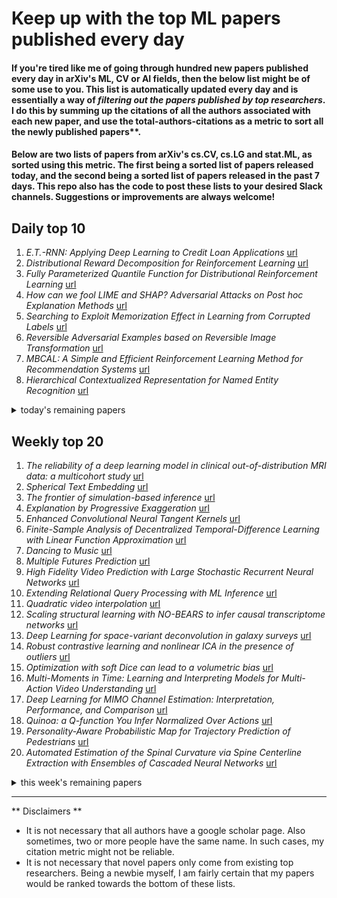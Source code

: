 # Keep up with the top ML papers published every day

#### If you're tired like me of going through hundred new papers published every day in arXiv's ML, CV or AI fields, then the below list might be of some use to you. This list is automatically updated every day and is essentially a way of *filtering out the papers published by top researchers*. I do this by summing up the citations of all the authors associated with each new paper, and use the total-authors-citations as a metric to sort all the newly published papers**. 

#### Below are two lists of papers from arXiv's cs.CV, cs.LG and stat.ML, as sorted using this metric. The first being a sorted list of papers released today, and the second being a sorted list of papers released in the past 7 days. This repo also has the code to post these lists to your desired Slack channels. Suggestions or improvements are always welcome!

## Daily top 10
1. *E.T.-RNN: Applying Deep Learning to Credit Loan Applications* [url](http://arxiv.org/abs/1911.02496v1)
2. *Distributional Reward Decomposition for Reinforcement Learning* [url](http://arxiv.org/abs/1911.02166v1)
3. *Fully Parameterized Quantile Function for Distributional Reinforcement Learning* [url](http://arxiv.org/abs/1911.02140v1)
4. *How can we fool LIME and SHAP? Adversarial Attacks on Post hoc Explanation Methods* [url](http://arxiv.org/abs/1911.02508v1)
5. *Searching to Exploit Memorization Effect in Learning from Corrupted Labels* [url](http://arxiv.org/abs/1911.02377v1)
6. *Reversible Adversarial Examples based on Reversible Image Transformation* [url](http://arxiv.org/abs/1911.02360v1)
7. *MBCAL: A Simple and Efficient Reinforcement Learning Method for Recommendation Systems* [url](http://arxiv.org/abs/1911.02248v1)
8. *Hierarchical Contextualized Representation for Named Entity Recognition* [url](http://arxiv.org/abs/1911.02257v1)
<details><summary>today's remaining papers</summary>
  <ol start=11>
  </ol>
</details>

## Weekly top 20
1. *The reliability of a deep learning model in clinical out-of-distribution MRI data: a multicohort study* [url](http://arxiv.org/abs/1911.00515v1)
2. *Spherical Text Embedding* [url](http://arxiv.org/abs/1911.01196v1)
3. *The frontier of simulation-based inference* [url](http://arxiv.org/abs/1911.01429v1)
4. *Explanation by Progressive Exaggeration* [url](http://arxiv.org/abs/1911.00483v1)
5. *Enhanced Convolutional Neural Tangent Kernels* [url](http://arxiv.org/abs/1911.00809v1)
6. *Finite-Sample Analysis of Decentralized Temporal-Difference Learning with Linear Function Approximation* [url](http://arxiv.org/abs/1911.00934v1)
7. *Dancing to Music* [url](http://arxiv.org/abs/1911.02001v1)
8. *Multiple Futures Prediction* [url](http://arxiv.org/abs/1911.00997v1)
9. *High Fidelity Video Prediction with Large Stochastic Recurrent Neural Networks* [url](http://arxiv.org/abs/1911.01655v1)
10. *Extending Relational Query Processing with ML Inference* [url](http://arxiv.org/abs/1911.00231v1)
11. *Quadratic video interpolation* [url](http://arxiv.org/abs/1911.00627v1)
12. *Scaling structural learning with NO-BEARS to infer causal transcriptome networks* [url](http://arxiv.org/abs/1911.00081v1)
13. *Deep Learning for space-variant deconvolution in galaxy surveys* [url](http://arxiv.org/abs/1911.00443v1)
14. *Robust contrastive learning and nonlinear ICA in the presence of outliers* [url](http://arxiv.org/abs/1911.00265v1)
15. *Optimization with soft Dice can lead to a volumetric bias* [url](http://arxiv.org/abs/1911.02278v1)
16. *Multi-Moments in Time: Learning and Interpreting Models for Multi-Action Video Understanding* [url](http://arxiv.org/abs/1911.00232v1)
17. *Deep Learning for MIMO Channel Estimation: Interpretation, Performance, and Comparison* [url](http://arxiv.org/abs/1911.01918v1)
18. *Quinoa: a Q-function You Infer Normalized Over Actions* [url](http://arxiv.org/abs/1911.01831v1)
19. *Personality-Aware Probabilistic Map for Trajectory Prediction of Pedestrians* [url](http://arxiv.org/abs/1911.00193v1)
20. *Automated Estimation of the Spinal Curvature via Spine Centerline Extraction with Ensembles of Cascaded Neural Networks* [url](http://arxiv.org/abs/1911.01126v1)
<details><summary>this week's remaining papers</summary>
  <ol start=21>
    <li><i>Predicting the properties of black holes merger remnants with Deep Neural Networks</i> <a href="http://arxiv.org/abs/1911.01496v1">url</a></li>
    <li><i>Human eye inspired log-polar pre-processing for neural networks</i> <a href="http://arxiv.org/abs/1911.01141v1">url</a></li>
    <li><i>Out of distribution detection for intra-operative functional imaging</i> <a href="http://arxiv.org/abs/1911.01877v1">url</a></li>
    <li><i>GraphAIR: Graph Representation Learning with Neighborhood Aggregation and Interaction</i> <a href="http://arxiv.org/abs/1911.01731v1">url</a></li>
    <li><i>MLPerf Inference Benchmark</i> <a href="http://arxiv.org/abs/1911.02549v1">url</a></li>
    <li><i>Rolling-Shutter Modelling for Direct Visual-Inertial Odometry</i> <a href="http://arxiv.org/abs/1911.01015v1">url</a></li>
    <li><i>Sentence-Level BERT and Multi-Task Learning of Age and Gender in Social Media</i> <a href="http://arxiv.org/abs/1911.00637v1">url</a></li>
    <li><i>Apprenticeship Learning via Frank-Wolfe</i> <a href="http://arxiv.org/abs/1911.01679v1">url</a></li>
    <li><i>Optimizing the Dice Score and Jaccard Index for Medical Image Segmentation: Theory & Practice</i> <a href="http://arxiv.org/abs/1911.01685v1">url</a></li>
    <li><i>Cross-Scale Residual Network for Multiple Tasks:Image Super-resolution, Denoising, and Deblocking</i> <a href="http://arxiv.org/abs/1911.01257v1">url</a></li>
    <li><i>Temporal Action Localization using Long Short-Term Dependency</i> <a href="http://arxiv.org/abs/1911.01060v1">url</a></li>
    <li><i>Comb Convolution for Efficient Convolutional Architecture</i> <a href="http://arxiv.org/abs/1911.00387v1">url</a></li>
    <li><i>Detection of vertebral fractures in CT using 3D Convolutional Neural Networks</i> <a href="http://arxiv.org/abs/1911.01816v1">url</a></li>
    <li><i>A Unified Stochastic Gradient Approach to Designing Bayesian-Optimal Experiments</i> <a href="http://arxiv.org/abs/1911.00294v1">url</a></li>
    <li><i>Scalable Variational Gaussian Processes for Crowdsourcing: Glitch Detection in LIGO</i> <a href="http://arxiv.org/abs/1911.01915v1">url</a></li>
    <li><i>Computational Separations between Sampling and Optimization</i> <a href="http://arxiv.org/abs/1911.02074v1">url</a></li>
    <li><i>E.T.-RNN: Applying Deep Learning to Credit Loan Applications</i> <a href="http://arxiv.org/abs/1911.02496v1">url</a></li>
    <li><i>Decentralized Distributed PPO: Solving PointGoal Navigation</i> <a href="http://arxiv.org/abs/1911.00357v1">url</a></li>
    <li><i>AIM 2019 Challenge on Constrained Super-Resolution: Methods and Results</i> <a href="http://arxiv.org/abs/1911.01249v1">url</a></li>
    <li><i>Context-Aware Local Differential Privacy</i> <a href="http://arxiv.org/abs/1911.00038v1">url</a></li>
    <li><i>A Divergence Minimization Perspective on Imitation Learning Methods</i> <a href="http://arxiv.org/abs/1911.02256v1">url</a></li>
    <li><i>Learning Hawkes Processes from a Handful of Events</i> <a href="http://arxiv.org/abs/1911.00292v1">url</a></li>
    <li><i>Low-Rank HOCA: Efficient High-Order Cross-Modal Attention for Video Captioning</i> <a href="http://arxiv.org/abs/1911.00212v1">url</a></li>
    <li><i>Automatic Prostate Zonal Segmentation Using Fully Convolutional Network with Feature Pyramid Attention</i> <a href="http://arxiv.org/abs/1911.00127v1">url</a></li>
    <li><i>AIM 2019 Challenge on Image Demoireing: Dataset and Study</i> <a href="http://arxiv.org/abs/1911.02498v1">url</a></li>
    <li><i>A Framework to Explore Workload-Specific Performance and Lifetime Trade-offs in Neuromorphic Computing</i> <a href="http://arxiv.org/abs/1911.00548v1">url</a></li>
    <li><i>A comparison of end-to-end models for long-form speech recognition</i> <a href="http://arxiv.org/abs/1911.02242v1">url</a></li>
    <li><i>Fully Parameterized Quantile Function for Distributional Reinforcement Learning</i> <a href="http://arxiv.org/abs/1911.02140v1">url</a></li>
    <li><i>Distributional Reward Decomposition for Reinforcement Learning</i> <a href="http://arxiv.org/abs/1911.02166v1">url</a></li>
    <li><i>Visualization of Multi-Objective Switched Reluctance Machine Optimization at Multiple Operating Conditions with t-SNE</i> <a href="http://arxiv.org/abs/1911.01024v1">url</a></li>
    <li><i>A General Early-Stopping Module for Crowdsourced Ranking</i> <a href="http://arxiv.org/abs/1911.01042v1">url</a></li>
    <li><i>RankML: a Meta Learning-Based Approach for Pre-Ranking Machine Learning Pipelines</i> <a href="http://arxiv.org/abs/1911.00108v1">url</a></li>
    <li><i>DeepLine: AutoML Tool for Pipelines Generation using Deep Reinforcement Learning and Hierarchical Actions Filtering</i> <a href="http://arxiv.org/abs/1911.00061v1">url</a></li>
    <li><i>An End-to-End Deep RL Framework for Task Arrangement in Crowdsourcing Platforms</i> <a href="http://arxiv.org/abs/1911.01030v1">url</a></li>
    <li><i>Secure Federated Submodel Learning</i> <a href="http://arxiv.org/abs/1911.02254v1">url</a></li>
    <li><i>Multi-marginal Wasserstein GAN</i> <a href="http://arxiv.org/abs/1911.00888v1">url</a></li>
    <li><i>Minimal Solvers for Rectifying from Radially-Distorted Conjugate Translations</i> <a href="http://arxiv.org/abs/1911.01507v1">url</a></li>
    <li><i>Automated Inline Analysis of Myocardial Perfusion MRI with Deep Learning</i> <a href="http://arxiv.org/abs/1911.00625v1">url</a></li>
    <li><i>The Speed Submission to DIHARD II: Contributions & Lessons Learned</i> <a href="http://arxiv.org/abs/1911.02388v1">url</a></li>
    <li><i>CANet: Cross-disease Attention Network for Joint Diabetic Retinopathy and Diabetic Macular Edema Grading</i> <a href="http://arxiv.org/abs/1911.01376v1">url</a></li>
    <li><i>Single-Shot Panoptic Segmentation</i> <a href="http://arxiv.org/abs/1911.00764v1">url</a></li>
    <li><i>Robust Federated Learning with Noisy Communication</i> <a href="http://arxiv.org/abs/1911.00251v1">url</a></li>
    <li><i>A Simple and Efficient Method to Compute a Single Linkage Dendrogram</i> <a href="http://arxiv.org/abs/1911.00223v1">url</a></li>
    <li><i>Deep Heterogeneous Hashing for Face Video Retrieval</i> <a href="http://arxiv.org/abs/1911.01048v1">url</a></li>
    <li><i>FCSR-GAN: Joint Face Completion and Super-resolution via Multi-task Learning</i> <a href="http://arxiv.org/abs/1911.01045v1">url</a></li>
    <li><i>A Crowdsourcing Framework for On-Device Federated Learning</i> <a href="http://arxiv.org/abs/1911.01046v1">url</a></li>
    <li><i>On Compositionality in Neural Machine Translation</i> <a href="http://arxiv.org/abs/1911.01497v1">url</a></li>
    <li><i>On Distributed Quantization for Classification</i> <a href="http://arxiv.org/abs/1911.00216v1">url</a></li>
    <li><i>New Potential-Based Bounds for Prediction with Expert Advice</i> <a href="http://arxiv.org/abs/1911.01641v1">url</a></li>
    <li><i>Attributed Sequence Embedding</i> <a href="http://arxiv.org/abs/1911.00949v1">url</a></li>
    <li><i>Leveraging Pretrained Image Classifiers for Language-Based Segmentation</i> <a href="http://arxiv.org/abs/1911.00830v1">url</a></li>
    <li><i>Deep learning assessment of breast terminal duct lobular unit involution: towards automated prediction of breast cancer risk</i> <a href="http://arxiv.org/abs/1911.00036v1">url</a></li>
    <li><i>ROI Pooled Correlation Filters for Visual Tracking</i> <a href="http://arxiv.org/abs/1911.01668v1">url</a></li>
    <li><i>Federated Adversarial Domain Adaptation</i> <a href="http://arxiv.org/abs/1911.02054v1">url</a></li>
    <li><i>Detecting and Tracking Small Moving Objects in Wide Area Motion Imagery (WAMI) Using Convolutional Neural Networks (CNNs)</i> <a href="http://arxiv.org/abs/1911.01727v1">url</a></li>
    <li><i>A Streaming Analytics Language for Processing Cyber Data</i> <a href="http://arxiv.org/abs/1911.00815v1">url</a></li>
    <li><i>OpenML-Python: an extensible Python API for OpenML</i> <a href="http://arxiv.org/abs/1911.02490v1">url</a></li>
    <li><i>Spatial Sparse subspace clustering for Compressive Spectral imaging</i> <a href="http://arxiv.org/abs/1911.01671v1">url</a></li>
    <li><i>Learning to Fix Build Errors with Graph2Diff Neural Networks</i> <a href="http://arxiv.org/abs/1911.01205v1">url</a></li>
    <li><i>Unsupervised Multi-Document Opinion Summarization as Copycat-Review Generation</i> <a href="http://arxiv.org/abs/1911.02247v1">url</a></li>
    <li><i>The gradient complexity of linear regression</i> <a href="http://arxiv.org/abs/1911.02212v1">url</a></li>
    <li><i>Interpretable Self-Attention Temporal Reasoning for Driving Behavior Understanding</i> <a href="http://arxiv.org/abs/1911.02172v1">url</a></li>
    <li><i>Hierarchical Mixtures of Generators for Adversarial Learning</i> <a href="http://arxiv.org/abs/1911.02069v1">url</a></li>
    <li><i>Improved Detection of Adversarial Attacks via Penetration Distortion Maximization</i> <a href="http://arxiv.org/abs/1911.00870v1">url</a></li>
    <li><i>Integrated Clustering and Anomaly Detection (INCAD) for Streaming Data (Revised)</i> <a href="http://arxiv.org/abs/1911.00184v1">url</a></li>
    <li><i>Seq2Emo for Multi-label Emotion Classification Based on Latent Variable Chains Transformation</i> <a href="http://arxiv.org/abs/1911.02147v1">url</a></li>
    <li><i>Single-Frame Super-Resolution of Solar Magnetograms: Investigating Physics-Based Metrics \& Losses</i> <a href="http://arxiv.org/abs/1911.01490v1">url</a></li>
    <li><i>Probabilistic Super-Resolution of Solar Magnetograms: Generating Many Explanations and Measuring Uncertainties</i> <a href="http://arxiv.org/abs/1911.01486v1">url</a></li>
    <li><i>A Study of Data Pre-processing Techniques for Imbalanced Biomedical Data Classification</i> <a href="http://arxiv.org/abs/1911.00996v1">url</a></li>
    <li><i>Memory Requirement Reduction of Deep Neural Networks Using Low-bit Quantization of Parameters</i> <a href="http://arxiv.org/abs/1911.00527v1">url</a></li>
    <li><i>Information-Theoretic Generalization Bounds for SGLD via Data-Dependent Estimates</i> <a href="http://arxiv.org/abs/1911.02151v1">url</a></li>
    <li><i>On Modelling Label Uncertainty in Deep Neural Networks: Automatic Estimation of Intra-observer Variability in 2D Echocardiography Quality Assessment</i> <a href="http://arxiv.org/abs/1911.00674v1">url</a></li>
    <li><i>Performance Analysis on Federated Learning with Differential Privacy</i> <a href="http://arxiv.org/abs/1911.00222v1">url</a></li>
    <li><i>Security of Facial Forensics Models Against Adversarial Attacks</i> <a href="http://arxiv.org/abs/1911.00660v1">url</a></li>
    <li><i>A Method for Identifying Origin of Digital Images Using a Convolution Neural Network</i> <a href="http://arxiv.org/abs/1911.00655v1">url</a></li>
    <li><i>CCNet: Extracting High Quality Monolingual Datasets from Web Crawl Data</i> <a href="http://arxiv.org/abs/1911.00359v1">url</a></li>
    <li><i>Machine Learning meets Number Theory: The Data Science of Birch-Swinnerton-Dyer</i> <a href="http://arxiv.org/abs/1911.02008v1">url</a></li>
    <li><i>Boosting Object Recognition in Point Clouds by Saliency Detection</i> <a href="http://arxiv.org/abs/1911.02286v1">url</a></li>
    <li><i>Dual-domain Cascade of U-nets for Multi-channel Magnetic Resonance Image Reconstruction</i> <a href="http://arxiv.org/abs/1911.01458v1">url</a></li>
    <li><i>Variational Autoencoders for Generative Modelling of Water Cherenkov Detectors</i> <a href="http://arxiv.org/abs/1911.02369v1">url</a></li>
    <li><i>Regularized Adversarial Sampling and Deep Time-aware Attention for Click-Through Rate Prediction</i> <a href="http://arxiv.org/abs/1911.00886v1">url</a></li>
    <li><i>Energy Efficient Federated Learning Over Wireless Communication Networks</i> <a href="http://arxiv.org/abs/1911.02417v1">url</a></li>
    <li><i>One Network to Segment Them All: A General, Lightweight System for Accurate 3D Medical Image Segmentation</i> <a href="http://arxiv.org/abs/1911.01764v1">url</a></li>
    <li><i>Device-Circuit-Architecture Co-Exploration for Computing-in-Memory Neural Accelerators</i> <a href="http://arxiv.org/abs/1911.00139v1">url</a></li>
    <li><i>Autonomous Vehicles Meet the Physical World: RSS, Variability, Uncertainty, and Proving Safety (Expanded Version)</i> <a href="http://arxiv.org/abs/1911.01207v1">url</a></li>
    <li><i>Device Scheduling with Fast Convergence for Wireless Federated Learning</i> <a href="http://arxiv.org/abs/1911.00856v1">url</a></li>
    <li><i>A Deep Reinforcement Learning based Approach to Learning Transferable Proof Guidance Strategies</i> <a href="http://arxiv.org/abs/1911.02065v1">url</a></li>
    <li><i>Using image-extracted features to determine heart rate and blink duration for driver sleepiness detection</i> <a href="http://arxiv.org/abs/1911.01333v1">url</a></li>
    <li><i>Learning-based Real-time Detection of Intrinsic Reflectional Symmetry</i> <a href="http://arxiv.org/abs/1911.00189v1">url</a></li>
    <li><i>Beta DVBF: Learning State-Space Models for Control from High Dimensional Observations</i> <a href="http://arxiv.org/abs/1911.00756v1">url</a></li>
    <li><i>Disentangling Human Dynamics for Pedestrian Locomotion Forecasting with Noisy Supervision</i> <a href="http://arxiv.org/abs/1911.01138v1">url</a></li>
    <li><i>Long-distance Detection of Bioacoustic Events with Per-channel Energy Normalization</i> <a href="http://arxiv.org/abs/1911.00417v1">url</a></li>
    <li><i>Predicting Weather Uncertainty with Deep Convnets</i> <a href="http://arxiv.org/abs/1911.00630v1">url</a></li>
    <li><i>Conditional Mutual Information Neural Estimator</i> <a href="http://arxiv.org/abs/1911.02277v1">url</a></li>
    <li><i>Enhancing VAEs for Collaborative Filtering: Flexible Priors & Gating Mechanisms</i> <a href="http://arxiv.org/abs/1911.00936v1">url</a></li>
    <li><i>Adversarial dictionary learning for a robust analysis and modelling of spontaneous neuronal activity</i> <a href="http://arxiv.org/abs/1911.01721v1">url</a></li>
    <li><i>Thompson Sampling for Contextual Bandit Problems with Auxiliary Safety Constraints</i> <a href="http://arxiv.org/abs/1911.00638v1">url</a></li>
    <li><i>The Naked Sun: Malicious Cooperation Between Benign-Looking Processes</i> <a href="http://arxiv.org/abs/1911.02423v1">url</a></li>
    <li><i>SCL: Towards Accurate Domain Adaptive Object Detection via Gradient Detach Based Stacked Complementary Losses</i> <a href="http://arxiv.org/abs/1911.02559v1">url</a></li>
    <li><i>Voice Biometrics Security: Extrapolating False Alarm Rate via Hierarchical Bayesian Modeling of Speaker Verification Scores</i> <a href="http://arxiv.org/abs/1911.01182v1">url</a></li>
    <li><i>Joint Ranking SVM and Binary Relevance with Robust Low-Rank Learning for Multi-Label Classification</i> <a href="http://arxiv.org/abs/1911.01658v1">url</a></li>
    <li><i>Semi-Supervised Medical Image Segmentation via Learning Consistency under Transformations</i> <a href="http://arxiv.org/abs/1911.01218v1">url</a></li>
    <li><i>Satellite Pose Estimation Challenge: Dataset, Competition Design and Results</i> <a href="http://arxiv.org/abs/1911.02050v1">url</a></li>
    <li><i>Gradient-based Adaptive Markov Chain Monte Carlo</i> <a href="http://arxiv.org/abs/1911.01373v1">url</a></li>
    <li><i>Ordering Matters: Word Ordering Aware Unsupervised NMT</i> <a href="http://arxiv.org/abs/1911.01212v1">url</a></li>
    <li><i>Bias-aware model selection for machine learning of doubly robust functionals</i> <a href="http://arxiv.org/abs/1911.02029v1">url</a></li>
    <li><i>Integrating Markov processes with structural causal modeling enables counterfactual inference in complex systems</i> <a href="http://arxiv.org/abs/1911.02175v1">url</a></li>
    <li><i>Preventing Gradient Attenuation in Lipschitz Constrained Convolutional Networks</i> <a href="http://arxiv.org/abs/1911.00937v1">url</a></li>
    <li><i>Optimistic Optimization for Statistical Model Checking with Regret Bounds</i> <a href="http://arxiv.org/abs/1911.01537v1">url</a></li>
    <li><i>Adversarial Music: Real World Audio Adversary Against Wake-word Detection System</i> <a href="http://arxiv.org/abs/1911.00126v1">url</a></li>
    <li><i>DialoGPT: Large-Scale Generative Pre-training for Conversational Response Generation</i> <a href="http://arxiv.org/abs/1911.00536v1">url</a></li>
    <li><i>Data-driven Evolutions of Critical Points</i> <a href="http://arxiv.org/abs/1911.00298v1">url</a></li>
    <li><i>Adaptive Precision Training: Quantify Back Propagation in Neural Networks with Fixed-point Numbers</i> <a href="http://arxiv.org/abs/1911.00361v1">url</a></li>
    <li><i>GAN-enhanced Conditional Echocardiogram Generation</i> <a href="http://arxiv.org/abs/1911.02121v1">url</a></li>
    <li><i>Ensembles of Locally Independent Prediction Models</i> <a href="http://arxiv.org/abs/1911.01291v1">url</a></li>
    <li><i>Don't Blame the ELBO! A Linear VAE Perspective on Posterior Collapse</i> <a href="http://arxiv.org/abs/1911.02469v1">url</a></li>
    <li><i>Memory Augmented Recursive Neural Networks</i> <a href="http://arxiv.org/abs/1911.01545v1">url</a></li>
    <li><i>Uninformed Students: Student-Teacher Anomaly Detection with Discriminative Latent Embeddings</i> <a href="http://arxiv.org/abs/1911.02357v1">url</a></li>
    <li><i>Laplacian Smoothing Stochastic Gradient Markov Chain Monte Carlo</i> <a href="http://arxiv.org/abs/1911.00782v1">url</a></li>
    <li><i>Machine Learning using the Variational Predictive Information Bottleneck with a Validation Set</i> <a href="http://arxiv.org/abs/1911.02210v1">url</a></li>
    <li><i>Towards Large yet Imperceptible Adversarial Image Perturbations with Perceptual Color Distance</i> <a href="http://arxiv.org/abs/1911.02466v1">url</a></li>
    <li><i>Computationally efficient versions of conformal predictive distributions</i> <a href="http://arxiv.org/abs/1911.00941v1">url</a></li>
    <li><i>Learning-based estimation of dielectric properties and tissue density in head model for personalized radio-frequency dosimetry</i> <a href="http://arxiv.org/abs/1911.01220v1">url</a></li>
    <li><i>Finding Strength in Weakness: Learning to Separate Sounds with Weak Supervision</i> <a href="http://arxiv.org/abs/1911.02182v1">url</a></li>
    <li><i>VoteNet+ : An Improved Deep Learning Label Fusion Method for Multi-atlas Segmentation</i> <a href="http://arxiv.org/abs/1911.00582v1">url</a></li>
    <li><i>Chirality Nets for Human Pose Regression</i> <a href="http://arxiv.org/abs/1911.00029v1">url</a></li>
    <li><i>Adversarial target-invariant representation learning for domain generalization</i> <a href="http://arxiv.org/abs/1911.00804v1">url</a></li>
    <li><i>Forget Me Not: Reducing Catastrophic Forgetting for Domain Adaptation in Reading Comprehension</i> <a href="http://arxiv.org/abs/1911.00202v1">url</a></li>
    <li><i>LFZip: Lossy compression of multivariate floating-point time series data via improved prediction</i> <a href="http://arxiv.org/abs/1911.00208v1">url</a></li>
    <li><i>Training Neural Networks for Likelihood/Density Ratio Estimation</i> <a href="http://arxiv.org/abs/1911.00405v1">url</a></li>
    <li><i>PIC: Permutation Invariant Critic for Multi-Agent Deep Reinforcement Learning</i> <a href="http://arxiv.org/abs/1911.00025v1">url</a></li>
    <li><i>Scalable Deep Generative Relational Models with High-Order Node Dependence</i> <a href="http://arxiv.org/abs/1911.01535v1">url</a></li>
    <li><i>Online Robustness Training for Deep Reinforcement Learning</i> <a href="http://arxiv.org/abs/1911.00887v1">url</a></li>
    <li><i>The Tale of Evil Twins: Adversarial Inputs versus Backdoored Models</i> <a href="http://arxiv.org/abs/1911.01559v1">url</a></li>
    <li><i>Improved BiGAN training with marginal likelihood equalization</i> <a href="http://arxiv.org/abs/1911.01425v1">url</a></li>
    <li><i>FDDWNet: A Lightweight Convolutional Neural Network for Real-time Sementic Segmentation</i> <a href="http://arxiv.org/abs/1911.00632v1">url</a></li>
    <li><i>Order Optimal One-Shot Distributed Learning</i> <a href="http://arxiv.org/abs/1911.00731v1">url</a></li>
    <li><i>Privacy-Preserving Machine Learning Using EtC Images</i> <a href="http://arxiv.org/abs/1911.00227v1">url</a></li>
    <li><i>Modeling Feature Representations for Affective Speech using Generative Adversarial Networks</i> <a href="http://arxiv.org/abs/1911.00030v1">url</a></li>
    <li><i>Unsupervised Learning for Neural Network-based Polar Decoder via Syndrome Loss</i> <a href="http://arxiv.org/abs/1911.01710v1">url</a></li>
    <li><i>Convolutional Neural Network-aided Bit-flipping for Belief Propagation Decoding of Polar Codes</i> <a href="http://arxiv.org/abs/1911.01704v1">url</a></li>
    <li><i>Positive-Unlabeled Reward Learning</i> <a href="http://arxiv.org/abs/1911.00459v1">url</a></li>
    <li><i>VASTA: A Vision and Language-assisted Smartphone Task Automation System</i> <a href="http://arxiv.org/abs/1911.01474v1">url</a></li>
    <li><i>SRINet: Learning Strictly Rotation-Invariant Representations for Point Cloud Classification and Segmentation</i> <a href="http://arxiv.org/abs/1911.02163v1">url</a></li>
    <li><i>RNN-T For Latency Controlled ASR With Improved Beam Search</i> <a href="http://arxiv.org/abs/1911.01629v1">url</a></li>
    <li><i>Recurrent Instance Segmentation using Sequences of Referring Expressions</i> <a href="http://arxiv.org/abs/1911.02103v1">url</a></li>
    <li><i>An Information Theory Approach on Deciding Spectroscopic Follow Ups</i> <a href="http://arxiv.org/abs/1911.02444v1">url</a></li>
    <li><i>Nonverbal Robot Feedback for Human Teachers</i> <a href="http://arxiv.org/abs/1911.02320v1">url</a></li>
    <li><i>Quantum Wasserstein Generative Adversarial Networks</i> <a href="http://arxiv.org/abs/1911.00111v1">url</a></li>
    <li><i>Anthropometric clothing measurements from 3D body scans</i> <a href="http://arxiv.org/abs/1911.00694v1">url</a></li>
    <li><i>OtoMechanic: Auditory Automobile Diagnostics via Query-by-Example</i> <a href="http://arxiv.org/abs/1911.02073v1">url</a></li>
    <li><i>LSTM-Sharp: An Adaptable, Energy-Efficient Hardware Accelerator for Long Short-Term Memory</i> <a href="http://arxiv.org/abs/1911.01258v1">url</a></li>
    <li><i>Speaker-invariant Affective Representation Learning via Adversarial Training</i> <a href="http://arxiv.org/abs/1911.01533v1">url</a></li>
    <li><i>Generalized Speedy Q-learning</i> <a href="http://arxiv.org/abs/1911.00397v1">url</a></li>
    <li><i>Efficiently Learning Structured Distributions from Untrusted Batches</i> <a href="http://arxiv.org/abs/1911.02035v1">url</a></li>
    <li><i>Intriguing Properties of Adversarial ML Attacks in the Problem Space</i> <a href="http://arxiv.org/abs/1911.02142v1">url</a></li>
    <li><i>Inferring Coordination Strategies from Time Series of Movement Data</i> <a href="http://arxiv.org/abs/1911.01366v1">url</a></li>
    <li><i>Ternary MobileNets via Per-Layer Hybrid Filter Banks</i> <a href="http://arxiv.org/abs/1911.01028v1">url</a></li>
    <li><i>Being Optimistic to Be Conservative: Quickly Learning a CVaR Policy</i> <a href="http://arxiv.org/abs/1911.01546v1">url</a></li>
    <li><i>Problem Dependent Reinforcement Learning Bounds Which Can Identify Bandit Structure in MDPs</i> <a href="http://arxiv.org/abs/1911.00954v1">url</a></li>
    <li><i>A2: Extracting Cyclic Switchings from DOB-nets for Rejecting Excessive Disturbances</i> <a href="http://arxiv.org/abs/1911.00165v1">url</a></li>
    <li><i>PODNet: A Neural Network for Discovery of Plannable Options</i> <a href="http://arxiv.org/abs/1911.00171v1">url</a></li>
    <li><i>weg2vec: Event embedding for temporal networks</i> <a href="http://arxiv.org/abs/1911.02425v1">url</a></li>
    <li><i>Language coverage and generalization in RNN-based continuous sentence embeddings for interacting agents</i> <a href="http://arxiv.org/abs/1911.02002v1">url</a></li>
    <li><i>DeepRacer: Educational Autonomous Racing Platform for Experimentation with Sim2Real Reinforcement Learning</i> <a href="http://arxiv.org/abs/1911.01562v1">url</a></li>
    <li><i>Self-Supervised Difference Detection for Weakly-Supervised Semantic Segmentation</i> <a href="http://arxiv.org/abs/1911.01370v1">url</a></li>
    <li><i>Cylindrical Shape Decomposition Algorithm for 3D Segmentation</i> <a href="http://arxiv.org/abs/1911.00571v1">url</a></li>
    <li><i>Surface Reconstruction from 3D Line Segments</i> <a href="http://arxiv.org/abs/1911.00451v1">url</a></li>
    <li><i>Optimal Transport Based Change Point Detection and Time Series Segment Clustering</i> <a href="http://arxiv.org/abs/1911.01325v1">url</a></li>
    <li><i>Temporal Feedback Convolutional Recurrent Neural Networks for Keyword Spotting</i> <a href="http://arxiv.org/abs/1911.01803v1">url</a></li>
    <li><i>Data Diversification: An Elegant Strategy For Neural Machine Translation</i> <a href="http://arxiv.org/abs/1911.01986v1">url</a></li>
    <li><i>Multimodal Video-based Apparent Personality Recognition Using Long Short-Term Memory and Convolutional Neural Networks</i> <a href="http://arxiv.org/abs/1911.00381v1">url</a></li>
    <li><i>Asynchronous Online Federated Learning for Edge Devices</i> <a href="http://arxiv.org/abs/1911.02134v1">url</a></li>
    <li><i>Validation of a deep learning mammography model in a population with low screening rates</i> <a href="http://arxiv.org/abs/1911.00364v1">url</a></li>
    <li><i>Time/Accuracy Tradeoffs for Learning a ReLU with respect to Gaussian Marginals</i> <a href="http://arxiv.org/abs/1911.01462v1">url</a></li>
    <li><i>Continual Multi-task Gaussian Processes</i> <a href="http://arxiv.org/abs/1911.00002v1">url</a></li>
    <li><i>Application of Gaussian Process Regression to Koopman Mode Decomposition for Noisy Dynamic Data</i> <a href="http://arxiv.org/abs/1911.01143v1">url</a></li>
    <li><i>Precision Medicine Informatics: Principles, Prospects, and Challenges</i> <a href="http://arxiv.org/abs/1911.01014v1">url</a></li>
    <li><i>Contextual Grounding of Natural Language Entities in Images</i> <a href="http://arxiv.org/abs/1911.02133v1">url</a></li>
    <li><i>Frequentist Regret Bounds for Randomized Least-Squares Value Iteration</i> <a href="http://arxiv.org/abs/1911.00567v1">url</a></li>
    <li><i>Adversarial Deep Learning for Over-the-Air Spectrum Poisoning Attacks</i> <a href="http://arxiv.org/abs/1911.00500v1">url</a></li>
    <li><i>Automata Learning: An Algebraic Approach</i> <a href="http://arxiv.org/abs/1911.00874v1">url</a></li>
    <li><i>Rotation Invariant Point Cloud Classification: Where Local Geometry Meets Global Topology</i> <a href="http://arxiv.org/abs/1911.00195v1">url</a></li>
    <li><i>Unmasking DeepFakes with simple Features</i> <a href="http://arxiv.org/abs/1911.00686v1">url</a></li>
    <li><i>Localization-aware Channel Pruning for Object Detection</i> <a href="http://arxiv.org/abs/1911.02237v1">url</a></li>
    <li><i>XDeep: An Interpretation Tool for Deep Neural Networks</i> <a href="http://arxiv.org/abs/1911.01005v1">url</a></li>
    <li><i>Why X rather than Y? Explaining Neural Model' Predictions by Generating Intervention Counterfactual Samples</i> <a href="http://arxiv.org/abs/1911.02042v1">url</a></li>
    <li><i>Importance Sampling via Local Sensitivity</i> <a href="http://arxiv.org/abs/1911.01575v1">url</a></li>
    <li><i>Scribble-based Hierarchical Weakly Supervised Learning for Brain Tumor Segmentation</i> <a href="http://arxiv.org/abs/1911.02014v1">url</a></li>
    <li><i>Explicit Explore-Exploit Algorithms in Continuous State Spaces</i> <a href="http://arxiv.org/abs/1911.00617v1">url</a></li>
    <li><i>Unfairness towards subjective opinions in Machine Learning</i> <a href="http://arxiv.org/abs/1911.02455v1">url</a></li>
    <li><i>Designing Evaluations of Machine Learning Models for Subjective Inference: The Case of Sentence Toxicity</i> <a href="http://arxiv.org/abs/1911.02471v1">url</a></li>
    <li><i>Online Debiasing for Adaptively Collected High-dimensional Data</i> <a href="http://arxiv.org/abs/1911.01040v1">url</a></li>
    <li><i>Potential Applications of Machine Learning at Multidisciplinary Medical Team Meetings</i> <a href="http://arxiv.org/abs/1911.00914v1">url</a></li>
    <li><i>Explaining black box decisions by Shapley cohort refinement</i> <a href="http://arxiv.org/abs/1911.00467v1">url</a></li>
    <li><i>Finding the most similar textual documents using Case-Based Reasoning</i> <a href="http://arxiv.org/abs/1911.00262v1">url</a></li>
    <li><i>Biconditional Generative Adversarial Networks for Multiview Learning with Missing Views</i> <a href="http://arxiv.org/abs/1911.01861v1">url</a></li>
    <li><i>Supervised level-wise pretraining for recurrent neural network initialization in multi-class classification</i> <a href="http://arxiv.org/abs/1911.01071v1">url</a></li>
    <li><i>Feedback-Based Self-Learning in Large-Scale Conversational AI Agents</i> <a href="http://arxiv.org/abs/1911.02557v1">url</a></li>
    <li><i>On Neural Architecture Search for Resource-Constrained Hardware Platforms</i> <a href="http://arxiv.org/abs/1911.00105v1">url</a></li>
    <li><i>Text-to-image synthesis method evaluation based on visual patterns</i> <a href="http://arxiv.org/abs/1911.00077v1">url</a></li>
    <li><i>Technical Report: Co-learning of geometry and semantics for online 3D mapping</i> <a href="http://arxiv.org/abs/1911.01082v1">url</a></li>
    <li><i>Fair Predictors under Distribution Shift</i> <a href="http://arxiv.org/abs/1911.00677v1">url</a></li>
    <li><i>DRUM: End-To-End Differentiable Rule Mining On Knowledge Graphs</i> <a href="http://arxiv.org/abs/1911.00055v1">url</a></li>
    <li><i>LIDA: Lightweight Interactive Dialogue Annotator</i> <a href="http://arxiv.org/abs/1911.01599v1">url</a></li>
    <li><i>Learning to Scaffold the Development of Robotic Manipulation Skills</i> <a href="http://arxiv.org/abs/1911.00969v1">url</a></li>
    <li><i>A Narration-based Reward Shaping Approach using Grounded Natural Language Commands</i> <a href="http://arxiv.org/abs/1911.00497v1">url</a></li>
    <li><i>Multivariate Medians for Image and Shape Analysis</i> <a href="http://arxiv.org/abs/1911.00143v1">url</a></li>
    <li><i>Closing the Reality Gap with Unsupervised Sim-to-Real Image Translation for Semantic Segmentation in Robot Soccer</i> <a href="http://arxiv.org/abs/1911.01529v1">url</a></li>
    <li><i>Protein Fold Family Recognition From Unassigned Residual Dipolar Coupling Data</i> <a href="http://arxiv.org/abs/1911.00383v1">url</a></li>
    <li><i>A Programmable Approach to Model Compression</i> <a href="http://arxiv.org/abs/1911.02497v1">url</a></li>
    <li><i>Automated Left Ventricle Dimension Measurement in 2D Cardiac Ultrasound via an Anatomically Meaningful CNN Approach</i> <a href="http://arxiv.org/abs/1911.02448v1">url</a></li>
    <li><i>User-Intended Doppler Measurement Type Prediction Combining CNNs With Smart Post-Processing</i> <a href="http://arxiv.org/abs/1911.02407v1">url</a></li>
    <li><i>A Perceived Environment Design using a Multi-Modal Variational Autoencoder for learning Active-Sensing</i> <a href="http://arxiv.org/abs/1911.00584v1">url</a></li>
    <li><i>Weakly Supervised Deep Learning Approach in Streaming Environments</i> <a href="http://arxiv.org/abs/1911.00847v1">url</a></li>
    <li><i>Automated Assignment of Backbone Resonances Using Residual Dipolar Couplings Acquired from a Protein with Known Structure</i> <a href="http://arxiv.org/abs/1911.00526v1">url</a></li>
    <li><i>Hierarchical Expert Networks for Meta-Learning</i> <a href="http://arxiv.org/abs/1911.00348v1">url</a></li>
    <li><i>Zeroth Order Non-convex optimization with Dueling-Choice Bandits</i> <a href="http://arxiv.org/abs/1911.00980v1">url</a></li>
    <li><i>ARSM Gradient Estimator for Supervised Learning to Rank</i> <a href="http://arxiv.org/abs/1911.00465v1">url</a></li>
    <li><i>Robustness and Imperceptibility Enhancement in Watermarked Images by Color Transformation</i> <a href="http://arxiv.org/abs/1911.00772v1">url</a></li>
    <li><i>Using Residual Dipolar Couplings from Two Alignment Media to Detect Structural Homology</i> <a href="http://arxiv.org/abs/1911.02396v1">url</a></li>
    <li><i>Localization of Fetal Head in Ultrasound Images by Multiscale View and Deep Neural Networks</i> <a href="http://arxiv.org/abs/1911.00908v1">url</a></li>
    <li><i>Gland Segmentation in Histopathological Images by Deep Neural Network</i> <a href="http://arxiv.org/abs/1911.00909v1">url</a></li>
    <li><i>Image Inpainting by Adaptive Fusion of Variable Spline Interpolations</i> <a href="http://arxiv.org/abs/1911.00825v1">url</a></li>
    <li><i>A Comparative Analysis of XGBoost</i> <a href="http://arxiv.org/abs/1911.01914v1">url</a></li>
    <li><i>Designing over uncertain outcomes with stochastic sampling Bayesian optimization</i> <a href="http://arxiv.org/abs/1911.02106v1">url</a></li>
    <li><i>What Gets Echoed? Understanding the "Pointers" in Explanations of Persuasive Arguments</i> <a href="http://arxiv.org/abs/1911.00523v1">url</a></li>
    <li><i>Predicting the Politics of an Image Using Webly Supervised Data</i> <a href="http://arxiv.org/abs/1911.00147v1">url</a></li>
    <li><i>Metric Learning for Dynamic Text Classification</i> <a href="http://arxiv.org/abs/1911.01026v1">url</a></li>
    <li><i>Reducing audio membership inference attack accuracy to chance: 4 defenses</i> <a href="http://arxiv.org/abs/1911.01888v1">url</a></li>
    <li><i>Safe Linear Thompson Sampling</i> <a href="http://arxiv.org/abs/1911.02156v1">url</a></li>
    <li><i>How to Pre-Train Your Model? Comparison of Different Pre-Training Models for Biomedical Question Answering</i> <a href="http://arxiv.org/abs/1911.00712v1">url</a></li>
    <li><i>Training Neural Machine Translation (NMT) Models using Tensor Train Decomposition on TensorFlow (T3F)</i> <a href="http://arxiv.org/abs/1911.01933v1">url</a></li>
    <li><i>LACI: Low-effort Automatic Calibration of Infrastructure Sensors</i> <a href="http://arxiv.org/abs/1911.01711v1">url</a></li>
    <li><i>Randomized Computer Vision Approaches for Pattern Recognition in Timepix and Timepix3 Detectors</i> <a href="http://arxiv.org/abs/1911.02367v1">url</a></li>
    <li><i>On Solving the 2-Dimensional Greedy Shooter Problem for UAVs</i> <a href="http://arxiv.org/abs/1911.01419v1">url</a></li>
    <li><i>Multilateration of Random Networks with Community Structure</i> <a href="http://arxiv.org/abs/1911.01521v1">url</a></li>
    <li><i>A Note on Quantum Markov Models</i> <a href="http://arxiv.org/abs/1911.01953v1">url</a></li>
    <li><i>Exact Partitioning of High-order Models with a Novel Convex Tensor Cone Relaxation</i> <a href="http://arxiv.org/abs/1911.02161v1">url</a></li>
    <li><i>Modelling bid-ask spread conditional distributions using hierarchical correlation reconstruction</i> <a href="http://arxiv.org/abs/1911.02361v1">url</a></li>
    <li><i>Deep Flow Collaborative Network for Online Visual Tracking</i> <a href="http://arxiv.org/abs/1911.01786v1">url</a></li>
    <li><i>Visual Privacy Protection via Mapping Distortion</i> <a href="http://arxiv.org/abs/1911.01769v1">url</a></li>
    <li><i>How can we fool LIME and SHAP? Adversarial Attacks on Post hoc Explanation Methods</i> <a href="http://arxiv.org/abs/1911.02508v1">url</a></li>
    <li><i>A Deep Learning approach for Hindi Named Entity Recognition</i> <a href="http://arxiv.org/abs/1911.01421v1">url</a></li>
    <li><i>3D tissue reconstruction with Kinect to evaluate neck lymphedema</i> <a href="http://arxiv.org/abs/1911.00678v1">url</a></li>
    <li><i>A low-cost real-time 3D imaging system for contactless asthma observation</i> <a href="http://arxiv.org/abs/1911.00879v1">url</a></li>
    <li><i>Understanding racial bias in health using the Medical Expenditure Panel Survey data</i> <a href="http://arxiv.org/abs/1911.01509v1">url</a></li>
    <li><i>Unsupervised Hierarchy Matching with Optimal Transport over Hyperbolic Spaces</i> <a href="http://arxiv.org/abs/1911.02536v1">url</a></li>
    <li><i>Deep Bidirectional Transformers for Relation Extraction without Supervision</i> <a href="http://arxiv.org/abs/1911.00313v1">url</a></li>
    <li><i>Scene Graph based Image Retrieval -- A case study on the CLEVR Dataset</i> <a href="http://arxiv.org/abs/1911.00850v1">url</a></li>
    <li><i>Learning Structure via Consensus for Face Segmentation and Parsing</i> <a href="http://arxiv.org/abs/1911.00957v1">url</a></li>
    <li><i>Improving reinforcement learning algorithms: towards optimal learning rate policies</i> <a href="http://arxiv.org/abs/1911.02319v1">url</a></li>
    <li><i>Comprehensive SNN Compression Using ADMM Optimization and Activity Regularization</i> <a href="http://arxiv.org/abs/1911.00822v1">url</a></li>
    <li><i>3D Deformable Convolutions for MRI classification</i> <a href="http://arxiv.org/abs/1911.01898v1">url</a></li>
    <li><i>Picking groups instead of samples: A close look at Static Pool-based Meta-Active Learning</i> <a href="http://arxiv.org/abs/1911.00314v1">url</a></li>
    <li><i>Minimax Nonparametric Parallelism Test</i> <a href="http://arxiv.org/abs/1911.02171v1">url</a></li>
    <li><i>Time-Aware Gated Recurrent Unit Networks for Road Surface Friction Prediction Using Historical Data</i> <a href="http://arxiv.org/abs/1911.00605v1">url</a></li>
    <li><i>Amortized Population Gibbs Samplers with Neural Sufficient Statistics</i> <a href="http://arxiv.org/abs/1911.01382v1">url</a></li>
    <li><i>Robo-advising: Learning Investor's Risk Preferences via Portfolio Choices</i> <a href="http://arxiv.org/abs/1911.02067v1">url</a></li>
    <li><i>Test Metrics for Recurrent Neural Networks</i> <a href="http://arxiv.org/abs/1911.01952v1">url</a></li>
    <li><i>CloudifierNet -- Deep Vision Models for Artificial Image Processing</i> <a href="http://arxiv.org/abs/1911.01346v1">url</a></li>
    <li><i>Pixel-wise Conditioning of Generative Adversarial Networks</i> <a href="http://arxiv.org/abs/1911.00689v1">url</a></li>
    <li><i>AReN: Assured ReLU NN Architecture for Model Predictive Control of LTI Systems</i> <a href="http://arxiv.org/abs/1911.01608v1">url</a></li>
    <li><i>Online tuning and light source control using a physics-informed Gaussian process Adi</i> <a href="http://arxiv.org/abs/1911.01538v1">url</a></li>
    <li><i>SAMM Long Videos: A Spontaneous Facial Micro- and Macro-Expressions Dataset</i> <a href="http://arxiv.org/abs/1911.01519v1">url</a></li>
    <li><i>DocParser: Hierarchical Structure Parsing of Document Renderings</i> <a href="http://arxiv.org/abs/1911.01702v1">url</a></li>
    <li><i>DeepBlindness: Fast Blindness Map Estimation and Blindness Type Classification for Outdoor Scene from Single Color Image</i> <a href="http://arxiv.org/abs/1911.00652v1">url</a></li>
    <li><i>Learning to Answer by Learning to Ask: Getting the Best of GPT-2 and BERT Worlds</i> <a href="http://arxiv.org/abs/1911.02365v1">url</a></li>
    <li><i>Congestion Analysis of Convolutional Neural Network-Based Pedestrian Counting Methods on Helicopter Footage</i> <a href="http://arxiv.org/abs/1911.01672v1">url</a></li>
    <li><i>Does Adam optimizer keep close to the optimal point?</i> <a href="http://arxiv.org/abs/1911.00289v1">url</a></li>
    <li><i>Maximum Entropy Diverse Exploration: Disentangling Maximum Entropy Reinforcement Learning</i> <a href="http://arxiv.org/abs/1911.00828v1">url</a></li>
    <li><i>Visual Relationship Detection with Relative Location Mining</i> <a href="http://arxiv.org/abs/1911.00713v1">url</a></li>
    <li><i>Evolution-based Fine-tuning of CNNs for Prostate Cancer Detection</i> <a href="http://arxiv.org/abs/1911.01477v1">url</a></li>
    <li><i>Gym-Ignition: Reproducible Robotic Simulations for Reinforcement Learning</i> <a href="http://arxiv.org/abs/1911.01715v1">url</a></li>
    <li><i>A Formal Proof of PAC Learnability for Decision Stumps</i> <a href="http://arxiv.org/abs/1911.00385v1">url</a></li>
    <li><i>Resilient Load Restoration in Microgrids Considering Mobile Energy Storage Fleets: A Deep Reinforcement Learning Approach</i> <a href="http://arxiv.org/abs/1911.02206v1">url</a></li>
    <li><i>ALERT: Accurate Anytime Learning for Energy and Timeliness</i> <a href="http://arxiv.org/abs/1911.00119v1">url</a></li>
    <li><i>Generalized Learning with Rejection for Classification and Regression Problems</i> <a href="http://arxiv.org/abs/1911.00896v1">url</a></li>
    <li><i>Learning to Infer Implicit Surfaces without 3D Supervision</i> <a href="http://arxiv.org/abs/1911.00767v1">url</a></li>
    <li><i>Guided Layer-wise Learning for Deep Models using Side Information</i> <a href="http://arxiv.org/abs/1911.02048v1">url</a></li>
    <li><i>Supervised online diarization with sample mean loss for multi-domain data</i> <a href="http://arxiv.org/abs/1911.01266v1">url</a></li>
    <li><i>Variational Bayesian inference of hidden stochastic processes with unknown parameters</i> <a href="http://arxiv.org/abs/1911.00757v1">url</a></li>
    <li><i>Decoding of visual-related information from the human EEG using an end-to-end deep learning approach</i> <a href="http://arxiv.org/abs/1911.00550v1">url</a></li>
    <li><i>On-Device Machine Learning: An Algorithms and Learning Theory Perspective</i> <a href="http://arxiv.org/abs/1911.00623v1">url</a></li>
    <li><i>Audience measurement using a top-view camera and oriented trajectories</i> <a href="http://arxiv.org/abs/1911.00354v1">url</a></li>
    <li><i>Fast Dimensional Analysis for Root Cause Investigation in Large-Scale Service Environment</i> <a href="http://arxiv.org/abs/1911.01225v1">url</a></li>
    <li><i>Experience Sharing Between Cooperative Reinforcement Learning Agents</i> <a href="http://arxiv.org/abs/1911.02191v1">url</a></li>
    <li><i>Learning based Methods for Code Runtime Complexity Prediction</i> <a href="http://arxiv.org/abs/1911.01155v1">url</a></li>
    <li><i>On Online Learning in Kernelized Markov Decision Processes</i> <a href="http://arxiv.org/abs/1911.01871v1">url</a></li>
    <li><i>On Batch Bayesian Optimization</i> <a href="http://arxiv.org/abs/1911.01032v1">url</a></li>
    <li><i>Towards Optimal and Efficient Best Arm Identification in Linear Bandits</i> <a href="http://arxiv.org/abs/1911.01695v1">url</a></li>
    <li><i>SignCol: Open-Source Software for Collecting Sign Language Gestures</i> <a href="http://arxiv.org/abs/1911.00071v1">url</a></li>
    <li><i>ProbMinHash -- A Class of Locality-Sensitive Hash Algorithms for the (Probability) Jaccard Similarity</i> <a href="http://arxiv.org/abs/1911.00675v1">url</a></li>
    <li><i>Searching to Exploit Memorization Effect in Learning from Corrupted Labels</i> <a href="http://arxiv.org/abs/1911.02377v1">url</a></li>
    <li><i>3D hierarchical optimization for Multi-view depth map coding</i> <a href="http://arxiv.org/abs/1911.00376v1">url</a></li>
    <li><i>Human-centric Metric for Accelerating Pathology Reports Annotation</i> <a href="http://arxiv.org/abs/1911.01226v1">url</a></li>
    <li><i>Linear Support Vector Regression with Linear Constraints</i> <a href="http://arxiv.org/abs/1911.02306v1">url</a></li>
    <li><i>Post-Training 4-bit Quantization on Embedding Tables</i> <a href="http://arxiv.org/abs/1911.02079v1">url</a></li>
    <li><i>Progressive Sample Mining and Representation Learning for One-Shot Person Re-identification with Adversarial Samples</i> <a href="http://arxiv.org/abs/1911.00666v1">url</a></li>
    <li><i>Active Learning with Siamese Twins for Sequence Tagging</i> <a href="http://arxiv.org/abs/1911.00234v1">url</a></li>
    <li><i>A Deep Gradient Boosting Network for Optic Disc and Cup Segmentation</i> <a href="http://arxiv.org/abs/1911.01648v1">url</a></li>
    <li><i>Estimating Certain Integral Probability Metric (IPM) is as Hard as Estimating under the IPM</i> <a href="http://arxiv.org/abs/1911.00730v1">url</a></li>
    <li><i>Auptimizer -- an Extensible, Open-Source Framework for Hyperparameter Tuning</i> <a href="http://arxiv.org/abs/1911.02522v1">url</a></li>
    <li><i>Road Surface Friction Prediction Using Long Short-Term Memory Neural Network Based on Historical Data</i> <a href="http://arxiv.org/abs/1911.02372v1">url</a></li>
    <li><i>Deep Compressed Pneumonia Detection for Low-Power Embedded Devices</i> <a href="http://arxiv.org/abs/1911.02007v1">url</a></li>
    <li><i>A Model for Spatial Outlier Detection Based on Weighted Neighborhood Relationship</i> <a href="http://arxiv.org/abs/1911.01867v1">url</a></li>
    <li><i>Deep Hedging: Learning to Simulate Equity Option Markets</i> <a href="http://arxiv.org/abs/1911.01700v1">url</a></li>
    <li><i>Regularized Non-negative Spectral Embedding for Clustering</i> <a href="http://arxiv.org/abs/1911.00179v1">url</a></li>
    <li><i>A Stealthy Hardware Trojan Exploiting the Architectural Vulnerability of Deep Learning Architectures: Input Interception Attack (IIA)</i> <a href="http://arxiv.org/abs/1911.00783v1">url</a></li>
    <li><i>Alleviating Label Switching with Optimal Transport</i> <a href="http://arxiv.org/abs/1911.02053v1">url</a></li>
    <li><i>Learning Algorithmic Solutions to Symbolic Planning Tasks with a Neural Computer</i> <a href="http://arxiv.org/abs/1911.00926v1">url</a></li>
    <li><i>Confident Learning: Estimating Uncertainty in Dataset Labels</i> <a href="http://arxiv.org/abs/1911.00068v1">url</a></li>
    <li><i>Novel semi-metrics for multivariate change point analysis and anomaly detection</i> <a href="http://arxiv.org/abs/1911.00995v1">url</a></li>
    <li><i>Lesson Learnt: Modularization of Deep Networks Allow Cross-Modality Reuse</i> <a href="http://arxiv.org/abs/1911.02080v1">url</a></li>
    <li><i>Progressive Compressed Records: Taking a Byte out of Deep Learning Data</i> <a href="http://arxiv.org/abs/1911.00472v1">url</a></li>
    <li><i>A Scalable Multilabel Classification to Deploy Deep Learning Architectures For Edge Devices</i> <a href="http://arxiv.org/abs/1911.02098v1">url</a></li>
    <li><i>Reversible Adversarial Examples based on Reversible Image Transformation</i> <a href="http://arxiv.org/abs/1911.02360v1">url</a></li>
    <li><i>Higher Criticism for Discriminating Word-Frequency Tables and Testing Authorship</i> <a href="http://arxiv.org/abs/1911.01208v1">url</a></li>
    <li><i>Bipolar Morphological Neural Networks: Convolution Without Multiplication</i> <a href="http://arxiv.org/abs/1911.01971v1">url</a></li>
    <li><i>Real-Time Sensor Anomaly Detection and Recovery in Connected Automated Vehicle Sensors</i> <a href="http://arxiv.org/abs/1911.01531v1">url</a></li>
    <li><i>Enhancing the Privacy of Federated Learning with Sketching</i> <a href="http://arxiv.org/abs/1911.01812v1">url</a></li>
    <li><i>Privacy for Free: Communication-Efficient Learning with Differential Privacy Using Sketches</i> <a href="http://arxiv.org/abs/1911.00972v1">url</a></li>
    <li><i>Self-supervised Deformation Modeling for Facial Expression Editing</i> <a href="http://arxiv.org/abs/1911.00735v1">url</a></li>
    <li><i>Statistical Model Aggregation via Parameter Matching</i> <a href="http://arxiv.org/abs/1911.00218v1">url</a></li>
    <li><i>Fast-UAP: Algorithm for Speeding up Universal Adversarial Perturbation Generation with Orientation of Perturbation Vectors</i> <a href="http://arxiv.org/abs/1911.01172v1">url</a></li>
    <li><i>Pan-Private Uniformity Testing</i> <a href="http://arxiv.org/abs/1911.01452v1">url</a></li>
    <li><i>LapNet : Automatic Balanced Loss and Optimal Assignment for Real-Time Dense Object Detection</i> <a href="http://arxiv.org/abs/1911.01149v1">url</a></li>
    <li><i>DLA: Dense-Layer-Analysis for Adversarial Example Detection</i> <a href="http://arxiv.org/abs/1911.01921v1">url</a></li>
    <li><i>Randomization as Regularization: A Degrees of Freedom Explanation for Random Forest Success</i> <a href="http://arxiv.org/abs/1911.00190v1">url</a></li>
    <li><i>Addressing Ambiguity of Emotion Labels Through Meta-learning</i> <a href="http://arxiv.org/abs/1911.02216v1">url</a></li>
    <li><i>Statistical physics of unsupervised learning with prior knowledge in neural networks</i> <a href="http://arxiv.org/abs/1911.02344v1">url</a></li>
    <li><i>Deep Collaborative Discrete Hashing with Semantic-Invariant Structure</i> <a href="http://arxiv.org/abs/1911.01565v1">url</a></li>
    <li><i>Seasonally-Adjusted Auto-Regression of Vector Time Series</i> <a href="http://arxiv.org/abs/1911.01010v1">url</a></li>
    <li><i>Dynamic Graph Embedding via LSTM History Tracking</i> <a href="http://arxiv.org/abs/1911.01551v1">url</a></li>
    <li><i>Detecting Point Outliers Using Prune-based Outlier Factor (PLOF)</i> <a href="http://arxiv.org/abs/1911.01654v1">url</a></li>
    <li><i>Machine Learning Techniques for Biomedical Image Segmentation: An Overview of Technical Aspects and Introduction to State-of-Art Applications</i> <a href="http://arxiv.org/abs/1911.02521v1">url</a></li>
    <li><i>InteractE: Improving Convolution-based Knowledge Graph Embeddings by Increasing Feature Interactions</i> <a href="http://arxiv.org/abs/1911.00219v1">url</a></li>
    <li><i>Synthetic Video Generation for Robust Hand Gesture Recognition in Augmented Reality Applications</i> <a href="http://arxiv.org/abs/1911.01320v1">url</a></li>
    <li><i>An Alternative Probabilistic Interpretation of the Huber Loss</i> <a href="http://arxiv.org/abs/1911.02088v1">url</a></li>
    <li><i>Field of View Extension in Computed Tomography Using Deep Learning Prior</i> <a href="http://arxiv.org/abs/1911.01178v1">url</a></li>
    <li><i>Semantic Image Completion and Enhancement using Deep Learning</i> <a href="http://arxiv.org/abs/1911.02222v1">url</a></li>
    <li><i>Situated GAIL: Multitask imitation using task-conditioned adversarial inverse reinforcement learning</i> <a href="http://arxiv.org/abs/1911.00238v1">url</a></li>
    <li><i>Auditing and Achieving Intersectional Fairness in Classification Problems</i> <a href="http://arxiv.org/abs/1911.01468v1">url</a></li>
    <li><i>Superpixel-Based Background Recovery from Multiple Images</i> <a href="http://arxiv.org/abs/1911.01223v1">url</a></li>
    <li><i>Modified U-Net (mU-Net) with Incorporation of Object-Dependent High Level Features for Improved Liver and Liver-Tumor Segmentation in CT Images</i> <a href="http://arxiv.org/abs/1911.00140v1">url</a></li>
    <li><i>Mean-field inference methods for neural networks</i> <a href="http://arxiv.org/abs/1911.00890v1">url</a></li>
    <li><i>Improving Supervised Phase Identification Through the Theory of Information Losses</i> <a href="http://arxiv.org/abs/1911.01484v1">url</a></li>
    <li><i>Melanoma detection with electrical impedance spectroscopy and dermoscopy using joint deep learning models</i> <a href="http://arxiv.org/abs/1911.02322v1">url</a></li>
    <li><i>Singular points detection with semantic segmentation networks</i> <a href="http://arxiv.org/abs/1911.01106v1">url</a></li>
    <li><i>On the Unintended Social Bias of Training Language Generation Models with Data from Local Media</i> <a href="http://arxiv.org/abs/1911.00461v1">url</a></li>
    <li><i>Digital phase-only holography using deep conditional generative models</i> <a href="http://arxiv.org/abs/1911.00904v1">url</a></li>
    <li><i>ColluEagle: Collusive review spammer detection using Markov random fields</i> <a href="http://arxiv.org/abs/1911.01690v1">url</a></li>
    <li><i>Where is the Fake? Patch-Wise Supervised GANs for Texture Inpainting</i> <a href="http://arxiv.org/abs/1911.02274v1">url</a></li>
    <li><i>MBCAL: A Simple and Efficient Reinforcement Learning Method for Recommendation Systems</i> <a href="http://arxiv.org/abs/1911.02248v1">url</a></li>
    <li><i>Learning One-Shot Imitation from Humans without Humans</i> <a href="http://arxiv.org/abs/1911.01103v1">url</a></li>
    <li><i>Spatial Feature Extraction in Airborne Hyperspectral Images Using Local Spectral Similarity</i> <a href="http://arxiv.org/abs/1911.02285v1">url</a></li>
    <li><i>A Rule for Gradient Estimator Selection, with an Application to Variational Inference</i> <a href="http://arxiv.org/abs/1911.01894v1">url</a></li>
    <li><i>PtLnc-BXE: Prediction of plant lncRNAs using a Bagging-XGBoost-ensemble method with multiple features</i> <a href="http://arxiv.org/abs/1911.00185v1">url</a></li>
    <li><i>Optimality of Spectral Clustering for Gaussian Mixture Model</i> <a href="http://arxiv.org/abs/1911.00538v1">url</a></li>
    <li><i>PGU-net+: Progressive Growing of U-net+ for Automated Cervical Nuclei Segmentation</i> <a href="http://arxiv.org/abs/1911.01062v1">url</a></li>
    <li><i>Persistency of Excitation for Robustness of Neural Networks</i> <a href="http://arxiv.org/abs/1911.01043v1">url</a></li>
    <li><i>Review: Ordinary Differential Equations For Deep Learning</i> <a href="http://arxiv.org/abs/1911.00502v1">url</a></li>
    <li><i>Quasi-Monte Carlo sampling for machine-learning partial differential equations</i> <a href="http://arxiv.org/abs/1911.01612v1">url</a></li>
    <li><i>ODE-Inspired Analysis for the Biological Version of Oja's Rule in Solving Streaming PCA</i> <a href="http://arxiv.org/abs/1911.02363v1">url</a></li>
    <li><i>Convolutional Neural Network for Multipath Detection in GNSS Receivers</i> <a href="http://arxiv.org/abs/1911.02347v1">url</a></li>
    <li><i>Causal Inference via Conditional Kolmogorov Complexity using MDL Binning</i> <a href="http://arxiv.org/abs/1911.00332v1">url</a></li>
    <li><i>Prediction Modeling and Analysis for Telecom Customer Churn in Two Months</i> <a href="http://arxiv.org/abs/1911.00558v1">url</a></li>
    <li><i>Asymptotic Consistency of Loss-Calibrated Variational Bayes</i> <a href="http://arxiv.org/abs/1911.01288v1">url</a></li>
    <li><i>Scene Text Recognition with Temporal Convolutional Encoder</i> <a href="http://arxiv.org/abs/1911.01051v1">url</a></li>
    <li><i>Kernelized Bayesian Softmax for Text Generation</i> <a href="http://arxiv.org/abs/1911.00274v1">url</a></li>
    <li><i>High-dimensional Black-box Optimization Under Uncertainty</i> <a href="http://arxiv.org/abs/1911.02457v1">url</a></li>
    <li><i>GP-ALPS: Automatic Latent Process Selection for Multi-Output Gaussian Process Models</i> <a href="http://arxiv.org/abs/1911.01929v1">url</a></li>
    <li><i>Mixture factorized auto-encoder for unsupervised hierarchical deep factorization of speech signal</i> <a href="http://arxiv.org/abs/1911.01806v1">url</a></li>
    <li><i>Hierarchical Contextualized Representation for Named Entity Recognition</i> <a href="http://arxiv.org/abs/1911.02257v1">url</a></li>
    <li><i>Model Specification Test with Unlabeled Data: Approach from Covariate Shift</i> <a href="http://arxiv.org/abs/1911.00688v1">url</a></li>
    <li><i>Eye Semantic Segmentation with a Lightweight Model</i> <a href="http://arxiv.org/abs/1911.01049v1">url</a></li>
    <li><i>Network Revenue Management with Limited Switches: Known and Unknown Demand Distributions</i> <a href="http://arxiv.org/abs/1911.01067v1">url</a></li>
    <li><i>Cali-Sketch: Stroke Calibration and Completion for High-Quality Face Image Generation from Poorly-Drawn Sketches</i> <a href="http://arxiv.org/abs/1911.00426v1">url</a></li>
    <li><i>Domain-Aware No-Reference Image Quality Assessment</i> <a href="http://arxiv.org/abs/1911.00673v1">url</a></li>
    <li><i>Segment for Restoration, Restore for Segmentation</i> <a href="http://arxiv.org/abs/1911.00679v1">url</a></li>
    <li><i>Unsupervised Multi-Domain Multimodal Image-to-Image Translation with Explicit Domain-Constrained Disentanglement</i> <a href="http://arxiv.org/abs/1911.00622v1">url</a></li>
    <li><i>Learning a Representation for Cover Song Identification Using Convolutional Neural Network</i> <a href="http://arxiv.org/abs/1911.00334v1">url</a></li>
    <li><i>Approximate Representer Theorems in Non-reflexive Banach Spaces</i> <a href="http://arxiv.org/abs/1911.00433v1">url</a></li>
    <li><i>BERT Goes to Law School: Quantifying the Competitive Advantage of Access to Large Legal Corpora in Contract Understanding</i> <a href="http://arxiv.org/abs/1911.00473v1">url</a></li>
    <li><i>High-dimensional Nonlinear Profile Monitoring based on Deep Probabilistic Autoencoders</i> <a href="http://arxiv.org/abs/1911.00482v1">url</a></li>
    <li><i>Variations of Genetic Algorithms</i> <a href="http://arxiv.org/abs/1911.00490v1">url</a></li>
    <li><i>Second-Order Group Influence Functions for Black-Box Predictions</i> <a href="http://arxiv.org/abs/1911.00418v1">url</a></li>
    <li><i>Efficient Feature Selection techniques for Sentiment Analysis</i> <a href="http://arxiv.org/abs/1911.00288v1">url</a></li>
    <li><i>Semantic Feature Attention Network for Liver Tumor Segmentation in Large-scale CT database</i> <a href="http://arxiv.org/abs/1911.00282v1">url</a></li>
    <li><i>Phase transitions and optimal algorithms in the semi-supervised classfications in graphs: from belief propagation to convolution neural networks</i> <a href="http://arxiv.org/abs/1911.00197v1">url</a></li>
    <li><i>Energy-Aware Analog Aggregation for Federated Learning with Redundant Data</i> <a href="http://arxiv.org/abs/1911.00188v1">url</a></li>
    <li><i>Centroid-Based Scene Classification (CBSC): Using Deep Features and Clustering for RGB-D Indoor Scene Classification</i> <a href="http://arxiv.org/abs/1911.00155v1">url</a></li>
    <li><i>A Dynamically Controlled Recurrent Neural Network for Modeling Dynamical Systems</i> <a href="http://arxiv.org/abs/1911.00089v1">url</a></li>
    <li><i>Neural Cross-Lingual Relation Extraction Based on Bilingual Word Embedding Mapping</i> <a href="http://arxiv.org/abs/1911.00069v1">url</a></li>
    <li><i>Does deep learning always outperform simple linear regression in optical imaging?</i> <a href="http://arxiv.org/abs/1911.00353v1">url</a></li>
    <li><i>Sparsely Activated Networks: A new method for decomposing and compressing data</i> <a href="http://arxiv.org/abs/1911.00400v1">url</a></li>
    <li><i>Novelty Detection and Learning from Extremely Weak Supervision</i> <a href="http://arxiv.org/abs/1911.00616v1">url</a></li>
    <li><i>Ten-year Survival Prediction for Breast Cancer Patients</i> <a href="http://arxiv.org/abs/1911.00776v1">url</a></li>
    <li><i>DC-S3GD: Delay-Compensated Stale-Synchronous SGD for Large-Scale Decentralized Neural Network Training</i> <a href="http://arxiv.org/abs/1911.02516v1">url</a></li>
    <li><i>A GMM based algorithm to generate point-cloud and its application to neuroimaging</i> <a href="http://arxiv.org/abs/1911.01705v1">url</a></li>
    <li><i>Lookahead Bayesian Optimization via Rollout: Guarantees and Sequential Rolling Horizons</i> <a href="http://arxiv.org/abs/1911.01004v1">url</a></li>
    <li><i>Iterative Algorithm for Discrete Structure Recovery</i> <a href="http://arxiv.org/abs/1911.01018v1">url</a></li>
    <li><i>SoildNet: Soiling Degradation Detection in Autonomous Driving</i> <a href="http://arxiv.org/abs/1911.01054v1">url</a></li>
    <li><i>Explaining the Predictions of Any Image Classifier via Decision Trees</i> <a href="http://arxiv.org/abs/1911.01058v1">url</a></li>
    <li><i>Sub-Optimal Local Minima Exist for Almost All Over-parameterized Neural Networks</i> <a href="http://arxiv.org/abs/1911.01413v1">url</a></li>
    <li><i>Dynamic Time Warp Convolutional Networks</i> <a href="http://arxiv.org/abs/1911.01944v1">url</a></li>
    <li><i>Neural Network Based Parameter Estimation Method for the Pareto/NBD Model</i> <a href="http://arxiv.org/abs/1911.01919v1">url</a></li>
    <li><i>Interpretability Study on Deep Learning for Jet Physics at the Large Hadron Collider</i> <a href="http://arxiv.org/abs/1911.01872v1">url</a></li>
    <li><i>Video Captioning with Text-based Dynamic Attention and Step-by-Step Learning</i> <a href="http://arxiv.org/abs/1911.01857v1">url</a></li>
    <li><i>Bounds for the Number of Tests in Non-Adaptive Randomized Algorithms for Group Testing</i> <a href="http://arxiv.org/abs/1911.01694v1">url</a></li>
    <li><i>Conservative Wasserstein Training for Pose Estimation</i> <a href="http://arxiv.org/abs/1911.00962v1">url</a></li>
    <li><i>Adaptive Context Network for Scene Parsing</i> <a href="http://arxiv.org/abs/1911.01664v1">url</a></li>
    <li><i>Study of Constrained Network Structures for WGANs on Numeric Data Generation</i> <a href="http://arxiv.org/abs/1911.01649v1">url</a></li>
    <li><i>Sparse Lifting of Dense Vectors: Unifying Word and Sentence Representations</i> <a href="http://arxiv.org/abs/1911.01625v1">url</a></li>
    <li><i>Improving Long Handwritten Text Line Recognition with Convolutional Multi-way Associative Memory</i> <a href="http://arxiv.org/abs/1911.01577v1">url</a></li>
    <li><i>The generalization error of max-margin linear classifiers: High-dimensional asymptotics in the overparametrized regime</i> <a href="http://arxiv.org/abs/1911.01544v1">url</a></li>
    <li><i>Statistical Inference in Mean-Field Variational Bayes</i> <a href="http://arxiv.org/abs/1911.01525v1">url</a></li>
    <li><i>Assessing Social and Intersectional Biases in Contextualized Word Representations</i> <a href="http://arxiv.org/abs/1911.01485v1">url</a></li>
    <li><i>Statistical Inference for Model Parameters in Stochastic Gradient Descent via Batch Means</i> <a href="http://arxiv.org/abs/1911.01483v1">url</a></li>
    <li><i>Proximal Langevin Algorithm: Rapid Convergence Under Isoperimetry</i> <a href="http://arxiv.org/abs/1911.01469v1">url</a></li>
    <li><i>Sentiment analysis model for Twitter data in Polish language</i> <a href="http://arxiv.org/abs/1911.00985v1">url</a></li>
    <li><i>Clustering in Partially Labeled Stochastic Block Models via Total Variation Minimization</i> <a href="http://arxiv.org/abs/1911.00958v1">url</a></li>
    <li><i>Deep Learning for Stock Selection Based on High Frequency Price-Volume Data</i> <a href="http://arxiv.org/abs/1911.02502v1">url</a></li>
    <li><i>Unimodal-uniform Constrained Wasserstein Training for Medical Diagnosis</i> <a href="http://arxiv.org/abs/1911.02475v1">url</a></li>
    <li><i>Predicting Long-Term Skeletal Motions by a Spatio-Temporal Hierarchical Recurrent Network</i> <a href="http://arxiv.org/abs/1911.02404v1">url</a></li>
    <li><i>Predictive modeling of brain tumor: A Deep learning approach</i> <a href="http://arxiv.org/abs/1911.02265v1">url</a></li>
    <li><i>Architectural Tricks for Deep Learning in Remote Photoplethysmography</i> <a href="http://arxiv.org/abs/1911.02202v1">url</a></li>
    <li><i>Spatially regularized active diffusion learning for high-dimensional images</i> <a href="http://arxiv.org/abs/1911.02155v1">url</a></li>
    <li><i>Fast Transformer Decoding: One Write-Head is All You Need</i> <a href="http://arxiv.org/abs/1911.02150v1">url</a></li>
    <li><i>Multi-Item Mechanisms without Item-Independence: Learnability via Robustness</i> <a href="http://arxiv.org/abs/1911.02146v1">url</a></li>
    <li><i>Deep least-squares methods: an unsupervised learning-based numerical method for solving elliptic PDEs</i> <a href="http://arxiv.org/abs/1911.02109v1">url</a></li>
    <li><i>A Method to Model Conditional Distributions with Normalizing Flows</i> <a href="http://arxiv.org/abs/1911.02052v1">url</a></li>
    <li><i>A Fourier Analytical Approach to Estimation of Smooth Functions in Gaussian Shift Model</i> <a href="http://arxiv.org/abs/1911.02010v1">url</a></li>
    <li><i>Deep convolutional neural networks for multi-scale time-series classification and application to disruption prediction in fusion devices</i> <a href="http://arxiv.org/abs/1911.00149v1">url</a></li>
    <li><i>Low-dimensional Semantic Space: from Text to Word Embedding</i> <a href="http://arxiv.org/abs/1911.00845v1">url</a></li>
    <li><i>Learning Deep Bayesian Latent Variable Regression Models that Generalize: When Non-identifiability is a Problem</i> <a href="http://arxiv.org/abs/1911.00569v1">url</a></li>
    <li><i>Global Convergence of Gradient Descent for Deep Linear Residual Networks</i> <a href="http://arxiv.org/abs/1911.00645v1">url</a></li>
    <li><i>Global Adaptive Generative Adjustment</i> <a href="http://arxiv.org/abs/1911.00658v1">url</a></li>
    <li><i>Sparse inversion for derivative of log determinant</i> <a href="http://arxiv.org/abs/1911.00685v1">url</a></li>
    <li><i>Dynamic Ensemble Modeling Approach to Nonstationary Neural Decoding in Brain-Computer Interfaces</i> <a href="http://arxiv.org/abs/1911.00714v1">url</a></li>
    <li><i>Adaptive Statistical Learning with Bayesian Differential Privacy</i> <a href="http://arxiv.org/abs/1911.00765v1">url</a></li>
    <li><i>Design and Challenges of Cloze-Style Reading Comprehension Tasks on Multiparty Dialogue</i> <a href="http://arxiv.org/abs/1911.00773v1">url</a></li>
    <li><i>Who is Real Bob? Adversarial Attacks on Speaker Recognition Systems</i> <a href="http://arxiv.org/abs/1911.01840v1">url</a></li>
    <li><i>Efficient Global Multi-object Tracking Under Minimum-cost Circulation Framework</i> <a href="http://arxiv.org/abs/1911.00796v1">url</a></li>
    <li><i>Learning Without Loss</i> <a href="http://arxiv.org/abs/1911.00493v1">url</a></li>
  </ol>
</details>

-------------------------------------------------------------------------------
** Disclaimers **
* It is not necessary that all authors have a google scholar page. Also sometimes, two or more people have the same name. In such cases, my citation metric might not be reliable.
* It is not necessary that novel papers only come from existing top researchers. Being a newbie myself, I am fairly certain that my papers would be ranked towards the bottom of these lists.